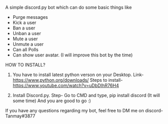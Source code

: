 A simple discord.py bot which can do some basic things like
- Purge messages
- Kick a user
- Ban a user
- Unban a user
- Mute a user
- Unmute a user
- Can all Polls
- Can show user avatar.
(I will improve this bot by the time)

HOW TO INSTALL?

1. You have to install latest python verson on your Desktop.
Link- https://www.python.org/downloads/
Steps to install- https://www.youtube.com/watch?v=uDbDIhR76H4

2. Install Discord.py.
Step- Go to CMD and type, pip install discord (It will some time)
And you are good to go :)

If you have any questions regarding my bot, feel free to DM me on discord- Tanmay#3877
